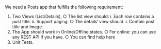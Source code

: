 We need a Posts app that fulfills the following requirement:
1. Two Views (List/Details),
   ○ The list view should:
   i. Each row contains a post title.
   ii. Support paging.
   ○ The details’ view should:
   i. Contain post title and Image.
2. The App should work in Online/Offline states.
   ○ For online: you can use any REST API if you have.
   ○ You can find help here
3. Unit Tests.